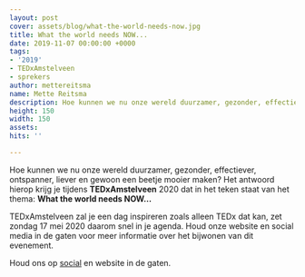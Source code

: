 ```yaml
---
layout: post
cover: assets/blog/what-the-world-needs-now.jpg
title: What the world needs NOW...
date: 2019-11-07 00:00:00 +0000
tags:
- '2019'
- TEDxAmstelveen
- sprekers
author: mettereitsma
name: Mette Reitsma
description: Hoe kunnen we nu onze wereld duurzamer, gezonder, effectiever, ontspanner, liever en gewoon een beetje mooier maken? Het antwoord hierop krijg je tijdens TEDxAmstelveen 2020 dat in het teken staat van het thema - What the world need NOW…
height: 150
width: 150
assets:
hits: ''

---
```

Hoe kunnen we nu onze wereld duurzamer, gezonder, effectiever, ontspanner, liever en gewoon een beetje mooier maken?
Het antwoord hierop krijg je tijdens **TEDxAmstelveen** 2020 dat in het teken staat van het thema: **What the world needs NOW…**

TEDxAmstelveen zal je een dag inspireren zoals alleen TEDx dat kan, zet zondag 17 mei 2020 daarom snel in je agenda. Houd onze website en social media in de gaten voor meer informatie over het bijwonen van dit evenement.

Houd ons op [social](https://www.facebook.com/TEDxAmstelveen "Facebook") en website in de gaten.
